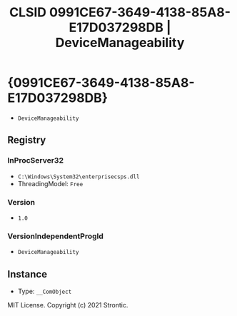 ﻿---
title: "CLSID 0991CE67-3649-4138-85A8-E17D037298DB | DeviceManageability"
excerpt: What is COM-Object CLSID 0991CE67-3649-4138-85A8-E17D037298DB?
---

# {0991CE67-3649-4138-85A8-E17D037298DB}

* `DeviceManageability`

## Registry


### InProcServer32

* `C:\Windows\System32\enterprisecsps.dll`
* ThreadingModel: `Free`

### Version

* `1.0`

### VersionIndependentProgId

* `DeviceManageability`

## Instance

* Type: `__ComObject`

MIT License. Copyright (c) 2021 Strontic.


